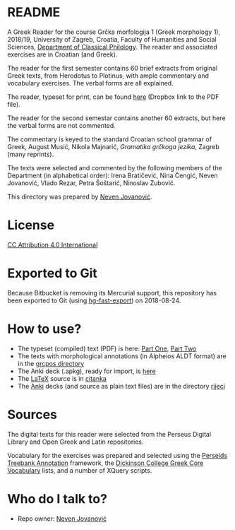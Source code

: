 # README #

A Greek Reader for the course Grčka morfologija 1 (Greek morphology 1), 2018/19, University of Zagreb, Croatia, Faculty of Humanities and Social Sciences, [Department of Classical Philology](http://www.ffzg.unizg.hr/klafil/). The reader and associated exercises are in Croatian (and Greek).

The reader for the first semester contains 60 brief extracts from original Greek texts, from Herodotus to Plotinus, with ample commentary and vocabulary exercises. The verbal forms are all explained.

The reader, typeset for print, can be found [here](https://www.dropbox.com/s/lf18gzr47lx2zdf/grc_morf_01_citanka_2018-1.pdf?dl=0) (Dropbox link to the PDF file).

The reader for the second semestar contains another 60 extracts, but here the verbal forms are not commented.

The commentary is keyed to the standard Croatian school grammar of Greek, August Musić, Nikola Majnarić, *Gramatika grčkoga jezika*, Zagreb (many reprints).

The texts were selected and commented by the following members of the Department (in alphabetical order):  Irena Bratičević, Nina Čengić, Neven Jovanović, Vlado Rezar, Petra Šoštarić, Ninoslav Zubović.

This directory was prepared by [Neven Jovanović](http://orcid.org/0000-0002-9119-399X).

# License #

[CC Attribution 4.0 International](https://bitbucket.org/nevenjovanovic/hellenismos/src/default/LICENSE.md)

# Exported to Git #

Because Bitbucket is removing its Mercurial support, this repository has been exported to Git (using [hg-fast-export](https://github.com/frej/fast-export)) on 2018-08-24.

# How to use? #

* The typeset (compiled) text (PDF) is here:  [Part One](https://www.dropbox.com/s/lf18gzr47lx2zdf/grc_morf_01_citanka_2018-1.pdf?dl=0), [Part Two](https://github.com/nevenjovanovic/grcka-morfologija/blob/master/citanka/grc_morf_02_citanka_2018-1.pdf)
* The texts with morphological annotations (in Alpheios ALDT format) are in the  [grcpos directory](https://github.com/nevenjovanovic/grcka-morfologija/tree/master/grcpos)
* The Anki deck (.apkg), ready for import, is [here](https://github.com/nevenjovanovic/grcka-morfologija/blob/master/rijeci/GrcMorf1a.apkg)
* The [LaTeX](https://www.latex-project.org/) source is in [citanka](https://github.com/nevenjovanovic/grcka-morfologija/blob/master/citanka/)
* The [Anki](https://apps.ankiweb.net/docs/manual.html) decks (and source as plain text files) are in the directory  [rijeci](https://github.com/nevenjovanovic/grcka-morfologija/blob/master/rijeci/)

# Sources #

The digital texts for this reader were selected from the Perseus Digital Library and Open Greek and Latin repositories.

Vocabulary for the exercises was prepared and selected using the [Perseids Treebank Annotation](http://www.perseids.org/tools/arethusa/app/#/) framework, the [Dickinson College Greek Core Vocabulary](http://dcc.dickinson.edu/vocab/core-vocabulary) lists, and a number of XQuery scripts.

# Who do I talk to? #

* Repo owner: [Neven Jovanović](https://bitbucket.org/nevenjovanovic)

